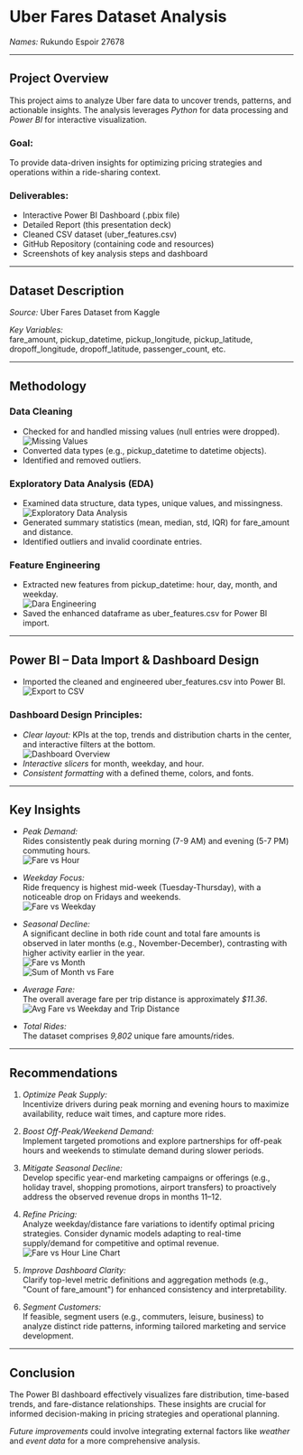 # Uber Fares Dataset Analysis  
*Names:* Rukundo Espoir 27678  

---

## Project Overview  
This project aims to analyze Uber fare data to uncover trends, patterns, and actionable insights. The analysis leverages *Python* for data processing and *Power BI* for interactive visualization.

### Goal:  
To provide data-driven insights for optimizing pricing strategies and operations within a ride-sharing context.

### Deliverables:
- Interactive Power BI Dashboard (.pbix file)  
- Detailed Report (this presentation deck)  
- Cleaned CSV dataset (uber_features.csv)  
- GitHub Repository (containing code and resources)  
- Screenshots of key analysis steps and dashboard  

---

## Dataset Description  
*Source:* Uber Fares Dataset from Kaggle

*Key Variables:*  
fare_amount, pickup_datetime, pickup_longitude, pickup_latitude, dropoff_longitude, dropoff_latitude, passenger_count, etc.

---

## Methodology  

### Data Cleaning  
- Checked for and handled missing values (null entries were dropped).  
![Missing Values](./Missing%20Values.PNG)  
- Converted data types (e.g., pickup_datetime to datetime objects).  
- Identified and removed outliers.

### Exploratory Data Analysis (EDA)  
- Examined data structure, data types, unique values, and missingness.  
![Exploratory Data Analysis](./Exploratory%20Data%20Analysis.PNG)  
- Generated summary statistics (mean, median, std, IQR) for fare_amount and distance.  
- Identified outliers and invalid coordinate entries.

### Feature Engineering  
- Extracted new features from pickup_datetime: hour, day, month, and weekday.  
![Dara Engineering](./Dara%20engeneiring.png)  
- Saved the enhanced dataframe as uber_features.csv for Power BI import.  

---

## Power BI – Data Import & Dashboard Design  
- Imported the cleaned and engineered uber_features.csv into Power BI.  
![Export to CSV](./Export%20to%20csv.PNG)  

### Dashboard Design Principles:  
- *Clear layout:* KPIs at the top, trends and distribution charts in the center, and interactive filters at the bottom.  
![Dashboard Overview](./Dashboard%20overview.png)  
- *Interactive slicers* for month, weekday, and hour.  
- *Consistent formatting* with a defined theme, colors, and fonts.

---

## Key Insights  

- *Peak Demand:*  
Rides consistently peak during morning (7-9 AM) and evening (5-7 PM) commuting hours.  
![Fare vs Hour](./fare%20vs%20Hour.png)  

- *Weekday Focus:*  
Ride frequency is highest mid-week (Tuesday-Thursday), with a noticeable drop on Fridays and weekends.  
![Fare vs Weekday](./Fare%20vs%20weekday.png)  

- *Seasonal Decline:*  
A significant decline in both ride count and total fare amounts is observed in later months (e.g., November-December), contrasting with higher activity earlier in the year.  
![Fare vs Month](./Fare%20vs%20Month.png)  
![Sum of Month vs Fare](./sum%20of%20month%20vs%20fare(bins).png)  

- *Average Fare:*  
The overall average fare per trip distance is approximately *$11.36*.  
![Avg Fare vs Weekday and Trip Distance](./avg%20fare%20vs%20weekday%20and%20trip%20distance.png)

- *Total Rides:*  
The dataset comprises *9,802* unique fare amounts/rides.

---

## Recommendations  

1. *Optimize Peak Supply:*  
Incentivize drivers during peak morning and evening hours to maximize availability, reduce wait times, and capture more rides.

2. *Boost Off-Peak/Weekend Demand:*  
Implement targeted promotions and explore partnerships for off-peak hours and weekends to stimulate demand during slower periods.

3. *Mitigate Seasonal Decline:*  
Develop specific year-end marketing campaigns or offerings (e.g., holiday travel, shopping promotions, airport transfers) to proactively address the observed revenue drops in months 11–12.

4. *Refine Pricing:*  
Analyze weekday/distance fare variations to identify optimal pricing strategies. Consider dynamic models adapting to real-time supply/demand for competitive and optimal revenue.  
![Fare vs Hour Line Chart](./fare%20vs%20hour%20line%20chart.png)

5. *Improve Dashboard Clarity:*  
Clarify top-level metric definitions and aggregation methods (e.g., "Count of fare_amount") for enhanced consistency and interpretability.

6. *Segment Customers:*  
If feasible, segment users (e.g., commuters, leisure, business) to analyze distinct ride patterns, informing tailored marketing and service development.

---

## Conclusion  

The Power BI dashboard effectively visualizes fare distribution, time-based trends, and fare-distance relationships. These insights are crucial for informed decision-making in pricing strategies and operational planning.

*Future improvements* could involve integrating external factors like *weather* and *event data* for a more comprehensive analysis.
